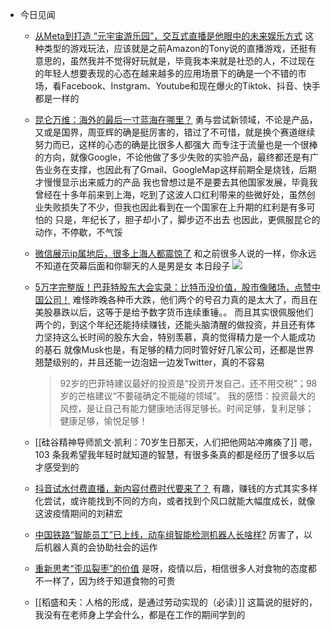 - 今日见闻
	- [从Meta到打造 “元宇宙游乐园”，交互式直播是他眼中的未来娱乐方式](http://mp.weixin.qq.com/s?__biz=MjM5MDEwMTk2MA==&mid=2651188466&idx=1&sn=4ee6f48b361498e0489744991d6d9935&chksm=bdb8b4558acf3d43e05a5fb47aa4d1802807c158430403737b9e10ec3c94f1b7e74766bd65a9&mpshare=1&scene=1&srcid=0501WYhgRevhhPC8WC4boP8I&sharer_sharetime=1651362013061&sharer_shareid=67510814c1e435f1dbba14e6ba39b83c#rd)
	  这种类型的游戏玩法，应该就是之前Amazon的Tony说的直播游戏，还挺有意思的，虽然我并不觉得好玩就是，毕竟我本来就是社恐的人，不过现在的年轻人想要表现的心态在越来越多的应用场景下的确是一个不错的市场，看Facebook、Instgram、Youtube和现在爆火的Tiktok、抖音、快手都是一样的
	- [昆仑万维：海外的最后一寸蓝海在哪里？](http://mp.weixin.qq.com/s?__biz=MzI5OTM5NjE4MA==&mid=2247519418&idx=2&sn=427674ee7f1316bbdc4cf48af8cb37b7&chksm=ec95f181dbe2789782d48f545627850dc6ae2914d395f633318c6ea921faec3c373213534c20&mpshare=1&scene=1&srcid=0430uZoQSzJ0ZhE6QPQbAxsr&sharer_sharetime=1651362610922&sharer_shareid=67510814c1e435f1dbba14e6ba39b83c#rd)
	  勇与尝试新领域，不论是产品，又或是国界，周亚辉的确是挺厉害的，错过了不可惜，就是换个赛道继续努力而已，这样的心态的确是比很多人都强大
	  而专注于流量也是一个很棒的方向，就像Google，不论他做了多少失败的实验产品，最终都还是有广告业务在支撑，也因此有了Gmail、GoogleMap这样前期全是烧钱，后期才慢慢显示出来威力的产品
	  我也曾想过是不是要去其他国家发展，毕竟我曾经在十多年前来到上海，吃到了这波人口红利带来的些微好处，虽然创业失败损失了不少，但我也因此看到在一个国家在上升期的红利是有多可怕的
	  只是，年纪长了，胆子却小了，脚步迈不出去
	  也因此，更佩服昆仑的动作，不停歇，不气馁
	- [微信展示ip属地后，很多上海人都震惊了](http://mp.weixin.qq.com/s?__biz=MzU4MTk2NjM2Mw==&mid=2247488331&idx=1&sn=884dcd194d9e7a333ed8eb17a19d5b91&chksm=fdbedc3fcac9552920acfcc2847b47d2eae408a2fea82c303c3da1d7d1e97a2bd06620f72618&mpshare=1&scene=1&srcid=0430Xe3Nl6UbTs6S68J9A1w0&sharer_sharetime=1651336845346&sharer_shareid=67510814c1e435f1dbba14e6ba39b83c#rd)
	  和之前很多人说的一样，你永远不知道在荧幕后面和你聊天的人是男是女
	  本日段子
	  ![](https://cdn.jsdelivr.net/gh/marco0417/repo-resources/asset/128951651369447_.pic.jpg)
	- [5万字完整版！巴菲特股东大会实录：比特币没价值，股市像赌场，点赞中国公司！](http://mp.weixin.qq.com/s?__biz=Mjc1NjM3MjY2MA==&mid=2691498333&idx=1&sn=11fa98c77731f5e951040ac3f9af99f1&chksm=a9ecbe869e9b3790de9ad7a5b6dd75ae1e1dcd2055a90d1911ff7ad08f742235cb4c89e31e92&mpshare=1&scene=1&srcid=0501L0coiihVF42KJLLEtvGY&sharer_sharetime=1651375443725&sharer_shareid=67510814c1e435f1dbba14e6ba39b83c#rd)
	  难怪昨晚各种币大跌，他们两个的号召力真的是太大了，而且在美股暴跌以后，这等于是给予数字货币连续重锤。。
	  而且其实很佩服他们两个的，到这个年纪还能持续赚钱，还能头脑清醒的做投资，并且还有体力坚持这么长时间的股东大会，特别羡慕，真的觉得精力是一个人能成功的基石
	  就像Musk也是，有足够的精力同时管好好几家公司，还都是世界翘楚级别的，并且还能一边泡妞一边发Twitter，真的不容易
	  
	  > 92岁的巴菲特建议最好的投资是“投资开发自己，还不用交税”；98岁的芒格建议“不要碰确定不能碰的领域”。
	  > 我的感悟：投资最大的风控，是让自己有能力健康地活得足够长。时间足够，复利足够；健康足够，愉悦足够！
	- [[硅谷精神导师凯文·凯利：70岁生日那天，人们把他网站冲瘫痪了]]
	  嗯，103 条我希望我年轻时就知道的智慧，有很多条真的都是经历了很多以后才感受到的
	- [抖音试水付费直播，新内容付费时代要来了？](http://mp.weixin.qq.com/s?__biz=Mzg5MDcxNjY0MA==&mid=2247501853&idx=1&sn=d5f9799d5f652ee2e27ac3960a6fd425&chksm=cfdae092f8ad6984fffdee4cf8ee1478c5f0f8c87f7c1c3b9ef29a83e143930b6dff09c5d34e&mpshare=1&scene=1&srcid=0430LwpCUhQ7U1Ux7TcL6N1h&sharer_sharetime=1651363796327&sharer_shareid=67510814c1e435f1dbba14e6ba39b83c#rd)
	  有趣，赚钱的方式其实多样化尝试，或许能找到不同的方向，或者找到个风口就能大幅度成长，就像这波疫情期间的刘耕宏
	- [中国铁路“智能员工”已上线，动车组智能检测机器人长啥样?](http://mp.weixin.qq.com/s?__biz=MzI5MzE0NDUzNQ==&mid=2650267931&idx=1&sn=2791080dafbc97e17caf97712c9ceed3&chksm=f475d3a3c3025ab5db639a3a071c6b3e910583914d66bc8124a8290478ec169d0d9eb446cf94&mpshare=1&scene=1&srcid=05012WzbqpkM72HteuW3oyYg&sharer_sharetime=1651385014379&sharer_shareid=67510814c1e435f1dbba14e6ba39b83c#rd)
	  厉害了，以后机器人真的会协助社会的运作
	- [重新思考“歪瓜裂枣”的价值](http://mp.weixin.qq.com/s?__biz=MjM5NjIzOTM0MA==&mid=2650483481&idx=2&sn=575e44b8c0229808b826e43afe29b1c2&chksm=bee3c99a8994408c445727c68dd6736aa447c4094be641047831536bf55226b0a6988e1372bb&mpshare=1&scene=1&srcid=0501WvfXOolJOOFLVdHwCt5F&sharer_sharetime=1651377208824&sharer_shareid=67510814c1e435f1dbba14e6ba39b83c#rd)
	  是呀，疫情以后，相信很多人对食物的态度都不一样了，因为终于知道食物的可贵
	- [[稻盛和夫：人格的形成，是通过劳动实现的（必读）]]
	  这篇说的挺好的，我没有在老师身上学会什么，都是在工作的期间学到的